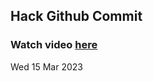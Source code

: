 
 ## Hack Github Commit 
 ### Watch video <a href="https://www.youtube.com">here</a> 
 Wed 15 Mar 2023 
